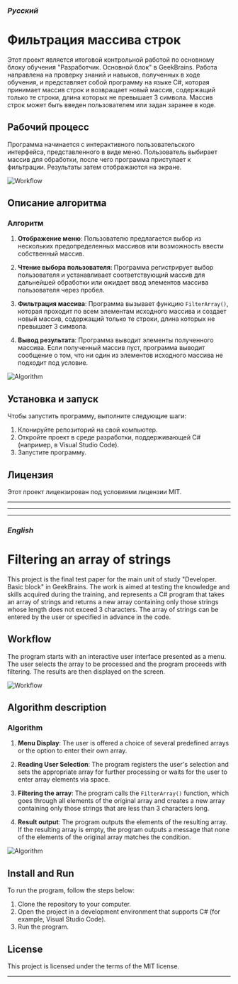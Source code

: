 ### *Русский*

# Фильтрация массива строк

Этот проект является итоговой контрольной работой по основному блоку обучения "Разработчик. Основной блок" в GeekBrains. Работа направлена на проверку знаний и навыков, полученных в ходе обучения, и представляет собой программу на языке C#, которая принимает массив строк и возвращает новый массив, содержащий только те строки, длина которых не превышает 3 символа. Массив строк может быть введен пользователем или задан заранее в коде.

## Рабочий процесс

Программа начинается с интерактивного пользовательского интерфейса, представленного в виде меню. Пользователь выбирает массив для обработки, после чего программа приступает к фильтрации. Результаты затем отображаются на экране.

![Workflow](Workflow.png)

## Описание алгоритма

### Алгоритм

1. **Отображение меню**: Пользователю предлагается выбор из нескольких предопределенных массивов или возможность ввести собственный массив.

2. **Чтение выбора пользователя**: Программа регистрирует выбор пользователя и устанавливает соответствующий массив для дальнейшей обработки или ожидает ввод элементов массива пользователя через пробел.

3. **Фильтрация массива**: Программа вызывает функцию `FilterArray()`, которая проходит по всем элементам исходного массива и создает новый массив, содержащий только те строки, длина которых не превышает 3 символа.

4. **Вывод результата**: Программа выводит элементы полученного массива. Если полученный массив пуст, программа выводит сообщение о том, что ни один из элементов исходного массива не подходит под условие.

![Algorithm](Algorithm.png)

## Установка и запуск

Чтобы запустить программу, выполните следующие шаги:

1. Клонируйте репозиторий на свой компьютер.
2. Откройте проект в среде разработки, поддерживающей C# (например, в Visual Studio Code).
3. Запустите программу.

## Лицензия

Этот проект лицензирован под условиями лицензии MIT.

---
---
---

### *English*

# Filtering an array of strings

This project is the final test paper for the main unit of study "Developer. Basic block" in GeekBrains. The work is aimed at testing the knowledge and skills acquired during the training, and represents a C# program that takes an array of strings and returns a new array containing only those strings whose length does not exceed 3 characters. The array of strings can be entered by the user or specified in advance in the code.

## Workflow

The program starts with an interactive user interface presented as a menu. The user selects the array to be processed and the program proceeds with filtering. The results are then displayed on the screen.

![Workflow](Workflow.png)

## Algorithm description

### Algorithm

1. **Menu Display**: The user is offered a choice of several predefined arrays or the option to enter their own array.

2. **Reading User Selection**: The program registers the user's selection and sets the appropriate array for further processing or waits for the user to enter array elements via space.

3. **Filtering the array**: The program calls the `FilterArray()` function, which goes through all elements of the original array and creates a new array containing only those strings that are less than 3 characters long.


4. **Result output**: The program outputs the elements of the resulting array. If the resulting array is empty, the program outputs a message that none of the elements of the original array matches the condition.

![Algorithm](Algorithm.png)

## Install and Run

To run the program, follow the steps below:

1. Clone the repository to your computer.
2. Open the project in a development environment that supports C# (for example, Visual Studio Code).
3. Run the program.

## License

This project is licensed under the terms of the MIT license.

---